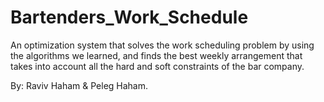 # Bartenders_Work_Schedule
An optimization system that solves the work scheduling problem by using the algorithms we learned,  and finds the best weekly arrangement that takes into account all the hard and soft constraints of the bar company.

By: Raviv Haham & Peleg Haham.
